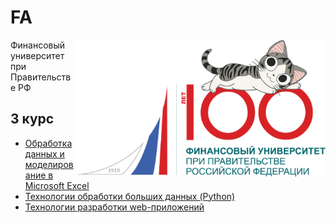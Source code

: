 # FA

<img src="https://github.com/Cat-in-box/FA/blob/png/git%20finashka.png" align="right" width=400 height=219/>

Финансовый университет при Правительстве РФ

## 3 курс
* [Обработка данных и моделирование в Microsoft Excel](https://github.com/Cat-in-box/FA/tree/3/3%20%D0%BA%D1%83%D1%80%D1%81/Excel)
* [Технологии обработки больших данных (Python)](https://github.com/Cat-in-box/FA/tree/3/3%20%D0%BA%D1%83%D1%80%D1%81/%D0%A2%D0%9E%D0%91%D0%94)
* [Технологии разработки web-приложений](https://github.com/Cat-in-box/FA/tree/3/3%20%D0%BA%D1%83%D1%80%D1%81/Web)
